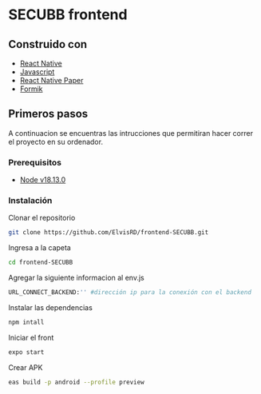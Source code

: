 # SECUBB frontend

## Construido con

  - [React Native](https://reactnative.dev/)
  - [Javascript](https://www.javascript.com/)
  - [React Native Paper](https://callstack.github.io/react-native-paper/)
  - [Formik](https://formik.org/)

## Primeros pasos

A continuacion se encuentras las intrucciones que permitiran hacer correr el proyecto en su ordenador.

### Prerequisitos

- [Node v18.13.0](https://nodejs.org/es/)

### Instalación

Clonar el repositorio
```bash
git clone https://github.com/ElvisRD/frontend-SECUBB.git
```
Ingresa a la capeta
```bash
cd frontend-SECUBB
```
Agregar la siguiente informacion al env.js
```bash
URL_CONNECT_BACKEND:'' #dirección ip para la conexión con el backend
```

Instalar las dependencias
```bash
npm intall
```
Iniciar el front
```bash
expo start
```
Crear APK
```bash
eas build -p android --profile preview
```






